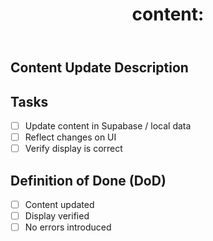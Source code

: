 ﻿---
name: ًں“ڑ Content Update
about: Add or edit content (projects, learning, teaching, certificates)
title: "content: "
labels: content
assignees: ''
---

## Content Update Description
<!-- ط£ظˆطµظپ ط§ظ„طھط؛ظٹظٹط± (ط¥ط¶ط§ظپط© ظ…ط´ط±ظˆط¹طŒ طھط¹ط¯ظٹظ„ ط´ظ‡ط§ط¯ط©طŒ ط¥ظ„ط®) -->

## Tasks
- [ ] Update content in Supabase / local data
- [ ] Reflect changes on UI
- [ ] Verify display is correct

## Definition of Done (DoD)
- [ ] Content updated
- [ ] Display verified
- [ ] No errors introduced
